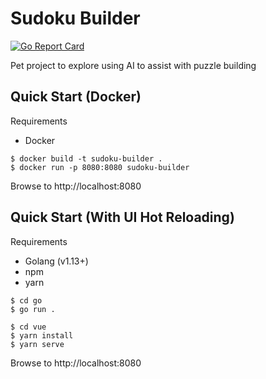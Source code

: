 # Sudoku Builder

[![Go Report Card](https://goreportcard.com/badge/github.com/armsnyder/sudoku-builder)](https://goreportcard.com/report/github.com/armsnyder/sudoku-builder)

Pet project to explore using AI to assist with puzzle building

## Quick Start (Docker)

Requirements
* Docker

```
$ docker build -t sudoku-builder .
$ docker run -p 8080:8080 sudoku-builder
```

Browse to http://localhost:8080

## Quick Start (With UI Hot Reloading)

Requirements
* Golang (v1.13+)
* npm
* yarn

```
$ cd go
$ go run .
```

```
$ cd vue
$ yarn install
$ yarn serve
```

Browse to http://localhost:8080
